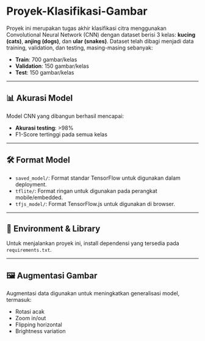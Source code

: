 # Proyek-Klasifikasi-Gambar

Proyek ini merupakan tugas akhir klasifikasi citra menggunakan Convolutional Neural Network (CNN) dengan dataset berisi 3 kelas: **kucing (cats)**, **anjing (dogs)**, dan **ular (snakes)**. Dataset telah dibagi menjadi data training, validation, dan testing, masing-masing sebanyak:

- **Train**: 700 gambar/kelas
- **Validation**: 150 gambar/kelas
- **Test**: 150 gambar/kelas

---

## 📊 Akurasi Model
Model CNN yang dibangun berhasil mencapai:

- **Akurasi testing**: >98%
- F1-Score tertinggi pada semua kelas

---


## 🛠️ Format Model

- `saved_model/`: Format standar TensorFlow untuk digunakan dalam deployment.
- `tflite/`: Format ringan untuk digunakan pada perangkat mobile/embedded.
- `tfjs_model/`: Format TensorFlow.js untuk digunakan di browser.

---

## 🧪 Environment & Library

Untuk menjalankan proyek ini, install dependensi yang tersedia pada `requirements.txt`.

---

## 🖼️ Augmentasi Gambar

Augmentasi data digunakan untuk meningkatkan generalisasi model, termasuk:
- Rotasi acak
- Zoom in/out
- Flipping horizontal
- Brightness variation
